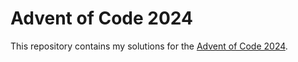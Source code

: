 # Advent of Code 2024
This repository contains my solutions for the [Advent of Code 2024](https://adventofcode.com/2024).